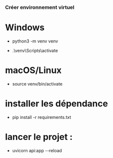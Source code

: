 ### Créer environnement virtuel

# Windows

- python3 -m venv venv

- .\venv\Scripts\activate

# macOS/Linux

- source venv/bin/activate

# installer les dépendance

- pip install -r requirements.txt

# lancer le projet :

- uvicorn api:app --reload
